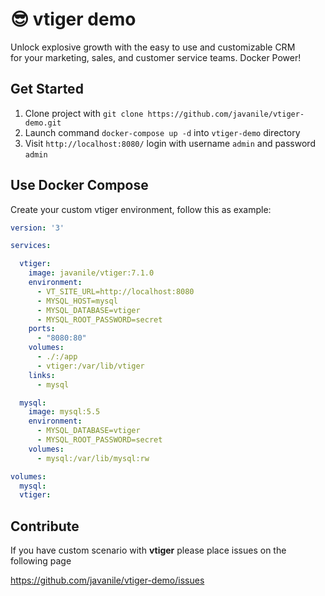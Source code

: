# 😎 vtiger demo

Unlock explosive growth with the easy to use and customizable CRM  
for your marketing, sales, and customer service teams. Docker Power!

## Get Started

1. Clone project with `git clone https://github.com/javanile/vtiger-demo.git`
2. Launch command `docker-compose up -d` into `vtiger-demo` directory
3. Visit `http://localhost:8080/` login with username `admin` and password `admin` 

## Use Docker Compose

Create your custom vtiger environment, follow this as example:

```yaml
version: '3'

services:

  vtiger:
    image: javanile/vtiger:7.1.0
    environment:
      - VT_SITE_URL=http://localhost:8080
      - MYSQL_HOST=mysql
      - MYSQL_DATABASE=vtiger
      - MYSQL_ROOT_PASSWORD=secret
    ports:
      - "8080:80"
    volumes:
      - ./:/app
      - vtiger:/var/lib/vtiger
    links:
      - mysql

  mysql:
    image: mysql:5.5
    environment:
      - MYSQL_DATABASE=vtiger
      - MYSQL_ROOT_PASSWORD=secret
    volumes:
      - mysql:/var/lib/mysql:rw

volumes:
  mysql:
  vtiger:
```

## Contribute

If you have custom scenario with **vtiger** please place issues on the following page

https://github.com/javanile/vtiger-demo/issues
